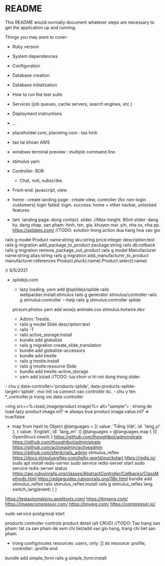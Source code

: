 # README

This README would normally document whatever steps are necessary to get the
application up and running.

Things you may want to cover:

* Ruby version

* System dependencies

* Configuration

* Database creation

* Database initialization

* How to run the test suite

* Services (job queues, cache servers, search engines, etc.)

* Deployment instructions

* ...
- placeholder.com, placeimg.com : tao hinh
- tao tai khoan AWS
- windows terminal preview : multiple command line.
- stimulus yarn

- Controller: ROR
    + Chat, noti, subscribe.
- Front-end: javascript, view.
- home : create landing page : create view, controller (for non-login customers)
    login
        failed: login.
        success: home + other navbar, unlocked features.


- lam` landing page: 
    dong contact.
    slider. //Max-height: 80vh
    slider: dang ky, dang nhap.
    san pham: 
        hinh, 
        ten, 
        gia, 
        khuyen mai: y/n, 
        nha sx, 
        nha pp.
https://splidejs.com/
//TODO: solution trong action dua hang hoa vao gio

rails g model Product name:string sku:string price:integer description:text
rails g migration add_package_to_product package:string
rails db:rollback
rails g migration remove_package_out_product
rails g model Manufacturer name:string alias:string
rails g migration add_manufacturer_to_product manufacturer:references
Product.pluck(:name)
Product.select(:name)

// 8/5/2021
- splidejs.com
    + lazy loading.
    yarn add @splidejs/splide
    rails webpacker:install:stimulus
    rails g generator stimulus/controller
    rails g stimulus:controller --help
    rails g stimulus:controller splide

    picsum.photos
    yarn add wowjs
    animate.css
    stimulus.hotwire.dev

    - Admin: Trestle.
    - rails g model Slide description:text
    - rails -T
    - rails active_storage:install
    - bundle add globalize
    - rails g migration create_slide_translation
    - bundle add globalize-accessors
    - bundle add trestle
    - rails g trestle:install
    - rails g trestle:resource Slide
    - bundle add trestle-active_storage
    - yarn add lozad
    //TODO: lua chon vi tri noi dung trong slider.


<section name='products-splide' id='products-splide' data-controller='products-splide'>
    <div class="splide" id="product-splide" data-products-splide-target='splide'></div>
</section>
- chu y data-controller='products-splide', data-products-splide-target='splide': moi init va connect vao controller dc.
- chu y ten *_controller.js trung voi data-controller

<img src=<%=load_image(product.image)%> alt="sample"> : khong de load-lazy
product.image.nil? => always true
product.image.value.nil? => true/false

- map from hash to Object
    @languages = [{ value: 'Tiếng Việt', id: 'lang_vi' }, { value: 'English', id: 'lang_en' }]
    @languages = @languages.map { |l| OpenStruct.new(l) }
https://github.com/thoughtbot/administrate
https://github.com/thoughtbot/administrate
https://github.com/activeadmin/activeadmin
https://github.com/sferik/rails_admin
stimulus_reflex
https://docs.stimulusreflex.com/hello-world/quickstart
https://redis.io/
sudo apt install redis-server 
sudo service redis-server start
sudo service redis-server status 
https://api.rubyonrails.org/classes/AbstractController/Callbacks/ClassMethods.html
https://edgeguides.rubyonrails.org/i18n.html 
bundle add stimulus_reflex
rails stimulus_reflex:install
rails g stimulus_reflex lang
switch_lang(event) { } 


https://testautomationu.applitools.com/
https://tinypng.com/
https://imagecompressor.com/
https://tinyjpg.com/
https://compressor.io/

sudo service postgresql start

products controller controls product detail (all CRUD)
//TODO: Tao trang san pham: tat ca san pham de xem chi tiet/add vao gio hang, trang chi tiet san pham

- trong config/routes 
  resources :users, only: [] do
    resource :profile, controller: :profile
 end

bundle add simple_form
rails g simple_form:install